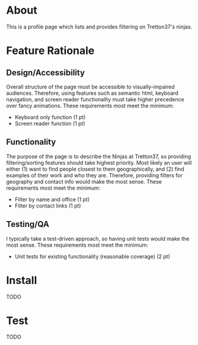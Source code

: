 
# About
This is a profile page which lists and provides filtering on Tretton37's ninjas.

# Feature Rationale

## Design/Accessibility
Overall structure of the page must be accessible to visually-impaired audiences. Therefore, using features such as semantic html, keyboard navigation, and screen reader functionality must take higher precedence over fancy animations. These requirements most meet the minimum: 

 - Keyboard only function (1 pt)
 - Screen reader function (1 pt)

## Functionality
The purpose of the page is to describe the Ninjas at Tretton37, so providing filtering/sorting features should take highest priority. Most likely an user will either (1) want to find people closest to them geographically, and (2) find examples of their work and who they are. Therefore, providing filters for geography and contact info would make the most sense. These requirements most meet the minimum: 

 - Filter by name and office (1 pt)
 - Filter by contact links (1 pt)

## Testing/QA
I typically take a test-driven approach, so having unit tests would make the most sense. These requirements most meet the minimum: 

 - Unit tests for existing functionality (reasonable coverage) (2 pt)

# Install
TODO

# Test
TODO
